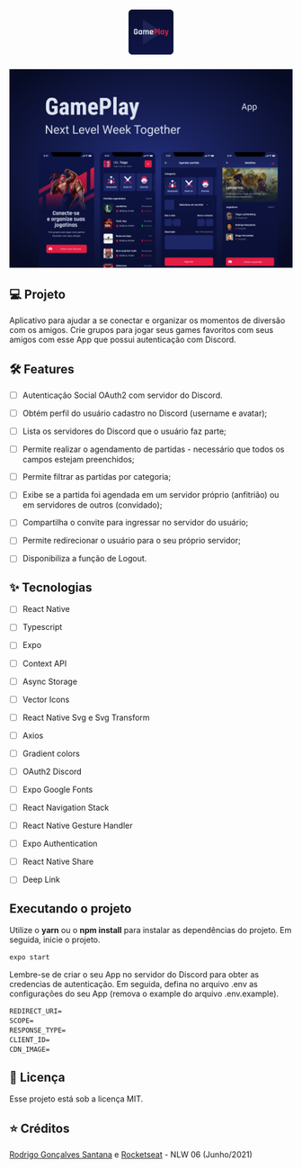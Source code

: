<h1 align="center">
  <img alt="GamePlay" height="80" title="Plant Manager" src=".github/logo.png" />
</h1>



![cover](.github/cover.png?style=flat)


## 💻 Projeto
Aplicativo para ajudar a se conectar e organizar os momentos de diversão com os amigos. Crie grupos para jogar seus games favoritos com seus amigos com esse App que possui autenticação com Discord.


## :hammer_and_wrench: Features

-   [ ] Autenticação Social OAuth2 com servidor do Discord.
-   [ ] Obtém perfil do usuário cadastro no Discord (username e avatar);
-   [ ] Lista os servidores do Discord que o usuário faz parte;
-   [ ] Permite realizar o agendamento de partidas - necessário que todos os campos estejam preenchidos;
-   [ ] Permite filtrar as partidas por categoria;
-   [ ] Exibe se a partida foi agendada em um servidor próprio (anfitrião) ou em servidores de outros (convidado);
-   [ ] Compartilha o convite para ingressar no servidor do usuário;
-   [ ] Permite redirecionar o usuário para o seu próprio servidor;
-   [ ] Disponibiliza a função de Logout.


## ✨ Tecnologias

-   [ ] React Native
-   [ ] Typescript
-   [ ] Expo
-   [ ] Context API
-   [ ] Async Storage
-   [ ] Vector Icons
-   [ ] React Native Svg e Svg Transform
-   [ ] Axios
-   [ ] Gradient colors
-   [ ] OAuth2 Discord
-   [ ] Expo Google Fonts
-   [ ] React Navigation Stack
-   [ ] React Native Gesture Handler
-   [ ] Expo Authentication
-   [ ] React Native Share
-   [ ] Deep Link


## Executando o projeto

Utilize o **yarn** ou o **npm install** para instalar as dependências do projeto.
Em seguida, inicie o projeto.

```cl
expo start
```

Lembre-se de criar o seu App no servidor do Discord para obter as credencias de autenticação. Em seguida, defina no arquivo .env as configurações do seu App (remova o example do arquivo .env.example).

 ```cl
REDIRECT_URI=
SCOPE=
RESPONSE_TYPE=
CLIENT_ID=
CDN_IMAGE=
```


## 📄 Licença

Esse projeto está sob a licença MIT.


##  ⭐ Créditos


  [Rodrigo Gonçalves Santana](https://github.com/rodrigorgtic) e [Rocketseat](https://github.com/rocketseat) - NLW 06 (Junho/2021)
